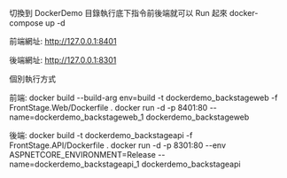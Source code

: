 切換到 DockerDemo 目錄執行底下指令前後端就可以 Run 起來
docker-compose up -d

前端網址:
http://127.0.0.1:8401 

後端網址:
http://127.0.0.1:8301



個別執行方式

前端:
docker build --build-arg env=build -t dockerdemo_backstageweb -f FrontStage.Web/Dockerfile .
docker run -d -p 8401:80 --name=dockerdemo_backstageweb_1 dockerdemo_backstageweb

後端:
docker build -t dockerdemo_backstageapi -f FrontStage.API/Dockerfile .
docker run -d -p 8301:80 --env ASPNETCORE_ENVIRONMENT=Release --name=dockerdemo_backstageapi_1 dockerdemo_backstageapi